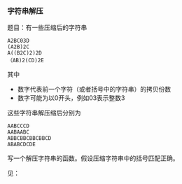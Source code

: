 ### 字符串解压
题目：有一些压缩后的字符串
    
    A2BC03D
    (A2B)2C
    A((B2C)2)2D
    （AB)2(CD)2E
    
 其中
 + 数字代表前一个字符（或者括号中的字符串）的拷贝份数
 + 数字可能为以0开头，例如03表示整数3
 
 这些字符串解压缩后分别为
 
    AABCCCD
    AABAABC
    ABBCBBCBBCBBCD
    ABABCDCDE
    
   写一个解压字符串的函数。假设压缩字符串中的括号匹配正确。
   
   见：
